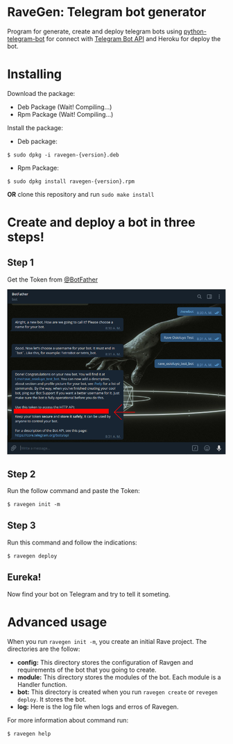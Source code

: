 RaveGen: Telegram bot generator
===============================

Program for generate, create and deploy telegram bots using [python-telegram-bot](https://github.com/python-telegram-bot/python-telegram-bot) for connect with [Telegram Bot API](https://core.telegram.org/bots/api) and Heroku for deploy the bot.

# Installing


Download the package:

- Deb Package (Wait! Compiling...)
- Rpm Package (Wait! Compiling...)

Install the package:

- Deb package:

```shell
$ sudo dpkg -i ravegen-{version}.deb
```

- Rpm Package:

```shell
$ sudo dpkg install ravegen-{version}.rpm
```
**OR** clone this repository and run `sudo make install`

# Create and deploy a bot in three steps!


## Step 1

Get the Token from [@BotFather](https://telegram.me/BotFather) 

![botfather step](images/botf.png)

## Step 2

Run the follow command and paste the Token:

```shell
$ ravegen init -m
```

## Step 3

Run this command and follow the indications:

```shell
$ ravegen deploy
```
## Eureka!

Now find your bot on Telegram and try to tell it someting.

# Advanced usage

When you run `ravegen init -m`, you create an initial Rave project. The directories are the follow:
- **config:** This directory stores the configuration of Ravgen and requirements of the bot that you going to create.
- **module:** This directory stores the modules of the bot. Each module is a Handler function.
- **bot:** This directory is created when you run `ravegen create` or `revegen deploy`. It stores the bot.
- **log:** Here is the log file when logs and erros of Ravegen.

For more information about command run:

```shell
$ ravegen help
```


